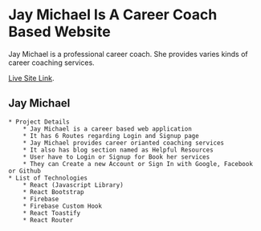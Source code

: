 # Jay Michael Is A Career Coach Based Website

Jay Michael is a professional career coach. She provides varies kinds of career coaching services.

[Live Site Link](https://jody-michael.web.app/).

## Jay Michael 

    * Project Details
        * Jay Michael is a career based web application
        * It has 6 Routes regarding Login and Signup page
        * Jay Michael provides career orianted coaching services
        * It also has blog section named as Helpful Resources
        * User have to Login or Signup for Book her services
        * They can Create a new Account or Sign In with Google, Facebook or Github
    * List of Technologies
        * React (Javascript Library)
        * React Bootstrap
        * Firebase
        * Firebase Custom Hook
        * React Toastify
        * React Router